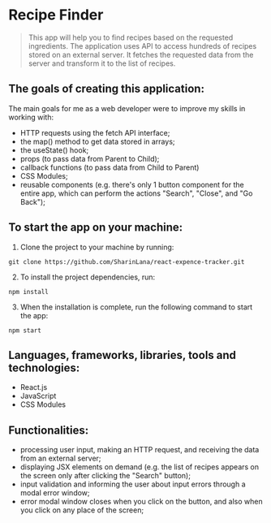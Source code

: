 # Recipe Finder

> This app will help you to find recipes based on the requested ingredients.
The application uses API to access hundreds of recipes stored on an external server. It fetches the requested data from the server and transform it to the list of recipes.

## The goals of creating this application:
The main goals for me as a web developer were to improve my skills in working with:

- HTTP requests using the fetch API interface;
- the map() method to get data stored in arrays;
- the useState() hook;
- props (to pass data from Parent to Child);
- callback functions (to pass data from Child to Parent)
- CSS Modules;
- reusable components (e.g. there's only 1 button component for the entire app, which can perform the actions "Search", "Close", and "Go Back");

## To start the app on your machine:

1. Clone the project to your machine by running:

```
git clone https://github.com/SharinLana/react-expence-tracker.git
```

2. To install the project dependencies, run:

```
npm install
```

3. When the installation is complete, run the following command to start the app:

```
npm start
```

## Languages, frameworks, libraries, tools and technologies:
+ React.js 
+ JavaScript
+ CSS Modules


## Functionalities:

- processing user input, making an HTTP request, and receiving the data from an external server;
- displaying JSX elements on demand (e.g. the list of recipes appears on the screen only after clicking the "Search" button);
- input validation and informing the user about input errors through a modal error window;
- error modal window closes when you click on the button, and also when you click on any place of the screen;




